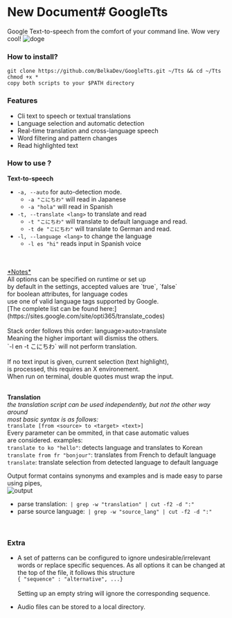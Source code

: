 # New Document# GoogleTts

Google Text-to-speech from the comfort of your command line.
Wow very cool!
![doge](https://raw.githubusercontent.com/BelkaDev/GoogleTts/master/doge.png)

### How to install?
```
git clone https://github.com/BelkaDev/GoogleTts.git ~/Tts && cd ~/Tts
chmod +x *
copy both scripts to your $PATH directory
```
### Features 
* Cli text to speech or textual translations
* Language selection and automatic detection
* Real-time translation and cross-language speech 
* Word filtering and pattern changes
* Read highlighted text

### How to use ?
**Text-to-speech**
* `-a, --auto` for auto-detection mode. </br>
	* `-a "こにちわ"` will read in Japanese</br>
	* `-a "hola"` will read in Spanish
* `-t, --translate <lang>` to translate and read </br>
	* `-t "こにちわ"` will translate to default language and read.
	* `-t de "こにちわ"` will translate to German and read.
* `-l, --language <lang>` to change the language </br>
	* ` -l es "hi" ` reads input in Spanish voice
</br>
</br>
<u>*Notes*</u></br>
 All options can be specified on runtime or set up </br>
by default in the settings, accepted values 
are `true`, `false`</br> for boolean attributes, for language codes </br>use one of valid language tags supported by Google.</br>
[The complete list can be found here:](https://sites.google.com/site/opti365/translate_codes)</br></br>
Stack order follows this order: language>auto>translate</br>
Meaning the higher important will dismiss the others.</br>
`-l en -t こにちわ` will not perform translation.</br>
</br>
If no text input is given, current selection (text highlight),</br>
is processed, this requires an X environement. </br>
When run on terminal, double quotes must wrap the input.</br></br>

**Translation**</br>
*the translation script can be used independently, but not the other way around*</br>*most basic syntax is as follows:* </br>
`translate [from <source> to <target> <text>]` </br>
Every parameter can be ommited, in that case automatic values </br>
are considered. examples:</br>
`translate to ko "hello"`: detects language and translates to Korean</br>
`translate from fr "bonjour"`: translates from French to default language</br>
`translate`: translate selection from detected language to default language

Output format contains synonyms and examples and is made easy to parse using pipes, </br>
![output](https://raw.githubusercontent.com/BelkaDev/GoogleTts/master/output.png)

* parse translation:` | grep -w "translation" | cut -f2 -d ":"`
* parse source language:` | grep -w "source_lang" | cut -f2 -d ":"`
</br>


### Extra

* A set of patterns can be configured to ignore undesirable/irrelevant words or replace specific sequences. As all options it can be changed at the top of the file, it follows this structure </br>
`{ "sequence" : "alternative", ...}`</br></br>
Setting up an empty string will ignore the corresponding sequence.

* Audio files can be stored to a local directory.
